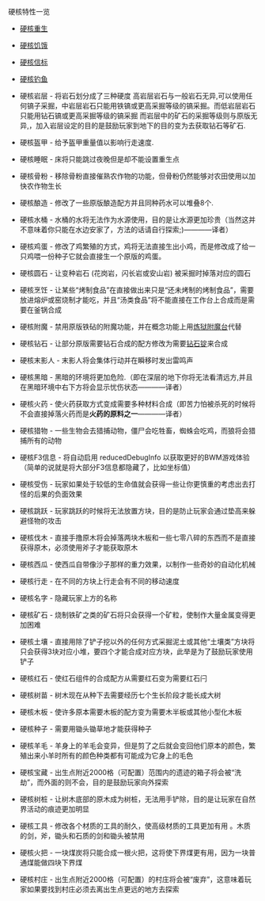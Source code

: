 硬核特性一览

* [硬核重生](spawn.md)

* [硬核饥饿](hunger.md)

* [硬核信标](beacons.md)

* [硬核钓鱼](fishing.md)

* 硬核岩层 - 将岩石划分成了三种硬度 高岩层岩石与一般岩石无异,可以使用任何镐子采掘，中岩层岩石只能用铁镐或更高采掘等级的镐采掘。而低岩层岩石只能用钻石镐或更高采掘等级的镐采掘 而岩层中的矿石的采掘等级则与原版无异,，加入岩层设定的目的是鼓励玩家到地下的目的变为去获取钻石等矿石.

* 硬核盔甲 - 给予盔甲重量值以影响行走速度.

* 硬核睡眠 - 床将只能跳过夜晚但是却不能设置重生点

* 硬核骨粉 - 移除骨粉直接催熟农作物的功能，但骨粉仍然能够对农田使用以加快农作物生长

* 硬核酿造 - 修改了一些原版酿造配方并且同种药水可以堆叠8个.

* 硬核水桶 - 水桶的水将无法作为水源使用，目的是让水源更加珍贵（当然这并不意味着你只能在水边安家了，方法的话请自行探索;)————译者）

* 硬核鸡蛋 - 修改了鸡繁殖的方式，鸡将无法直接生出小鸡，而是修改成了给一只鸡喂一份种子它就会直接生一个原版的鸡蛋。

* 硬核圆石 - 让变种岩石 (花岗岩，闪长岩或安山岩) 被采掘时掉落对应的圆石

* 硬核烹饪 - 让某些“烤制食品”在直接做出来只是“还未烤制的烤制食品”，需要放进熔炉或窑烧制才能吃，并且“汤类食品”将不能直接在工作台上合成而是需要在釜锅合成

* 硬核附魔 - 禁用原版铁砧的附魔功能，并在概念功能上用[炼狱附魔台](../blocks/infernal_enchanter.md)代替

* 硬核钻石 - 让部分原版需要钻石合成的配方修改为需要[钻石锭](../items/diamond_ingot.md)来合成

* 硬核末影人 - 末影人将会集体行动并在瞬移时发出雷鸣声

* 硬核黑暗 - 黑暗的环境将更加危险.（即在深层的地下你将无法看清远方,并且在黑暗环境中右下方将会显示忧伤状态————译者）

* 硬核火药 - 使火药获取方式变成需要多种材料合成（即苦力怕被杀死的时候将不会直接掉落火药而是**火药的原料之一**————译者）

* 硬核猎物 - 一些生物会去猎捕动物，僵尸会吃牲畜，蜘蛛会吃鸡，而狼将会猎捕所有的动物

* 硬核F3信息 - 将自动启用 reducedDebugInfo 以获取更好的BWM游戏体验（简单的说就是将大部分F3信息都隐藏了，比如坐标值）

* 硬核受伤 - 玩家如果处于较低的生命值就会获得一些让你更慎重的考虑出去打怪的后果的负面效果

* 硬核跳跃 - 玩家跳跃的时候将无法放置方块，目的是防止玩家会通过垫高来躲避怪物的攻击

* 硬核伐木 - 直接手撸原木将会掉落两块木板和一些七零八碎的东西而不是直接获得原木，必须使用斧子才能获取原木

* 硬核西瓜 - 使西瓜自带像沙子那样的重力效果，以制作一些奇妙的自动化机械

* 硬核行走 - 在不同的方块上行走会有不同的移动速度

* 硬核名字 - 隐藏玩家上方的名称

* 硬核矿石 - 烧制铁矿之类的矿石将只会获得一个矿粒，使制作大量金属变得更加困难

* 硬核土壤 - 直接用除了铲子挖以外的任何方式采掘泥土或其他“土壤类”方块将只会获得3块对应小堆，要四个才能合成对应方块，此举是为了鼓励玩家使用铲子

* 硬核红石 - 使红石组件的合成配方从需要红石变为需要红石闩

* 硬核树苗 - 树木现在从种下去需要经历七个生长阶段才能长成大树

* 硬核木板 - 使许多原本需要木板的配方变为需要木半板或其他小型化木板

* 硬核种子 - 需要用锄头锄草地才能获得种子

* 硬核羊毛 - 羊身上的羊毛会变异，但是剪了之后就会变回他们原本的颜色，繁殖出来小羊时所有的颜色种类都有可能成为它身上的毛色

* 硬核宝藏 - 出生点附近2000格（可配置）范围内的遗迹的箱子将会被“洗劫”，而外面的则不会，目的是鼓励玩家向外探索

* 硬核树桩 - 让树木底部的原木成为树桩，无法用手铲除，目的是让玩家在自然界活动的痕迹更加明显

* 硬核工具 - 修改各个材质的工具的耐久，使高级材质的工具更加有用 。木质的剑，斧，锄头和石质的剑和锄头被禁用

* 硬核火把 - 一块煤炭将只能合成一根火把，这将使下界煤更有用，因为一块普通煤能做四块下界煤

* 硬核村庄 - 出生点附近2000格（可配置）的村庄将会被“废弃”，这意味着玩家如果要找到村庄必须去离出生点更远的地方去探索
